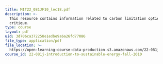 ```yaml
---
title: MIT22_081JF10_lec18.pdf
description: >-
  This resource contains information related to carbon limitation options /
  critique.
type: course
layout: pdf
uid: 3d706ca372258e1edbe9a6a26fd77086
file_type: application/pdf
file_location: >-
  https://open-learning-course-data-production.s3.amazonaws.com/22-081j-introduction-to-sustainable-energy-fall-2010/3d706ca372258e1edbe9a6a26fd77086_MIT22_081JF10_lec18.pdf
course_id: 22-081j-introduction-to-sustainable-energy-fall-2010
---
```

